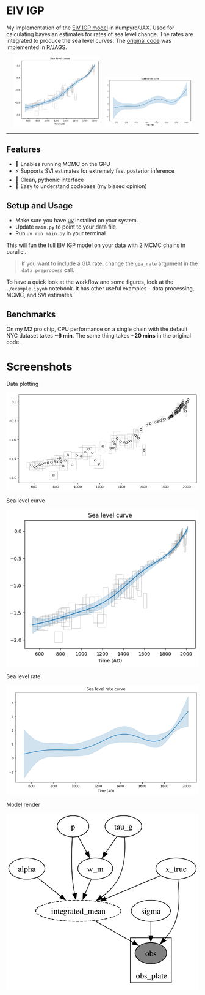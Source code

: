 # EIV IGP

My implementation of the [EIV IGP model](https://arxiv.org/pdf/1312.6761#page=12.24) in numpyro/JAX. Used for calculating bayesian estimates for rates of sea level change. The rates are integrated to produce the sea level curves. The [original code](https://github.com/ncahill89/EIV_IGP) was implemented in R/JAGS.

<div align="center">
    <img src="imgs/image0.png" alt="Sea level curve" style="display: inline-block; margin-right: 10px; width: 45%;">
    <img src="imgs/image-1.png" alt="Sea level rate" style="display: inline-block; width: 45%;">
</div>

---

## Features

- 🚀 Enables running MCMC on the GPU
- ⚡ Supports SVI estimates for extremely fast posterior inference
- 🐍 Clean, pythonic interface
- 🧠 Easy to understand codebase (my biased opinion)

## Setup and Usage

- Make sure you have [uv](https://docs.astral.sh/uv/) installed on your system.
- Update `main.py` to point to your data file.
- Run `uv run main.py` in your terminal.

This will fun the full EIV IGP model on your data with 2 MCMC chains in parallel.

> If you want to include a GIA rate, change the `gia_rate` argument in the `data.preprocess` call.

To have a quick look at the workflow and some figures, look at the `./example.ipynb` notebook. It has other useful examples - data processing, MCMC, and SVI estimates.

## Benchmarks

On my M2 pro chip, CPU performance on a single chain with the default NYC dataset takes **~6 min**. The same thing takes **~20 mins** in the original code.

# Screenshots

Data plotting

![Data](imgs/image.png)

Sea level curve

![alt text](imgs/image0.png)

Sea level rate

![alt text](imgs/image-1.png)

Model render

![Model](imgs/model_render.svg)
